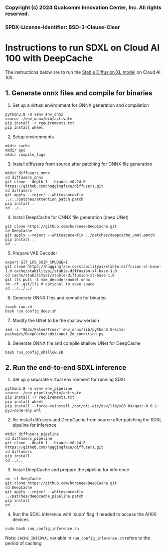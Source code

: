### Copyright (c) 2024 Qualcomm Innovation Center, Inc. All rights reserved.
### SPDX-License-Identifier: BSD-3-Clause-Clear

# Instructions to run SDXL on Cloud AI 100 with DeepCache

The instructions below are to run the [Stable Diffusion XL model](stabilityai/stable-diffusion-xl-base-1.0) on Cloud AI 100.


## 1. Generate onnx files and compile for binaries

1.  Set up a virtual environment for ONNX generation and compilation
```
python3.8 -m venv env_onnx
source ./env_onnx/bin/activate
pip install -r requirements.txt
pip install wheel
```

2.  Setup environments
```
mkdir cache
mkdir qpc
mkdir compile_logs
```

3. Install diffusers from source after patching for ONNX file generation
```
mkdir diffusers_onnx
cd diffusers_onnx
git clone --depth 1 --branch v0.24.0 https://github.com/huggingface/diffusers.git
cd diffusers
git apply --reject --whitespace=fix ../../patches/attention_patch.patch
pip install .
cd ../..
```

4. Install DeepCache for ONNX file generation (deep UNet) 
```
git clone https://github.com/horseee/DeepCache.git
cd DeepCache
git apply --reject --whitespace=fix ../patches/deepcache_unet.patch
pip install .
cd ..
```

5. Prepare VAE Decoder 
```
export GIT_LFS_SKIP_SMUDGE=1
git clone https://huggingface.co/stabilityai/stable-diffusion-xl-base-1.0 cache/stabilityai/stable-diffusion-xl-base-1.0
cd cache/stabilityai/stable-diffusion-xl-base-1.0
git lfs pull -I vae_decoder/model.onnx
rm -rf .git/lfs # optional to save space
cd ../../../
```

6. Generate ONNX files and compile for binaries
```
touch run.sh
bash run_config_deep.sh
```

7. Modify the UNet to be the shallow version
```
sed -i '963s/False/True/' env_onnx/lib/python3.8/site-packages/DeepCache/sdxl/unet_2d_condition.py
```

8. Generate ONNX file and compile shallow UNet for DeepCache
```
bash run_config_shallow.sh
```

## 2. Run the end-to-end SDXL inference

1. Set up a separate virtual environment for running SDXL 
```
python3.8 -m venv env_pipeline
source ./env_pipeline/bin/activate
pip install -r requirements.txt
pip install wheel
pip install --force-reinstall /opt/qti-aic/dev/lib/x86_64/qaic-0.0.1-py3-none-any.whl
```

2.  Re-install diffusers and DeepCache from source after patching the SDXL pipeline for inference
```
mkdir diffusers_pipeline
cd diffusers_pipeline
git clone --depth 1 --branch v0.24.0 https://github.com/huggingface/diffusers.git
cd diffusers
pip install .
cd ../..
```

3. Install DeepCache and prepare the pipeline for inference
```
rm -rf DeepCache
git clone https://github.com/horseee/DeepCache.git
cd DeepCache
git apply --reject --whitespace=fix ../patches/deepcache_pipeline.patch
pip install .
cd ..
```

4. Run the SDXL inference with 'sudo' flag if needed to access the AI100 devices. 
```
sudo bash run_config_inference.sh
```
Note: ```CACHE_INTERVAL``` variable in ```run_config_inference.sh``` refers to the period of caching

